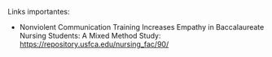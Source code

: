 Links importantes:

- Nonviolent Communication Training Increases Empathy in Baccalaureate Nursing Students: A Mixed Method Study: https://repository.usfca.edu/nursing_fac/90/

